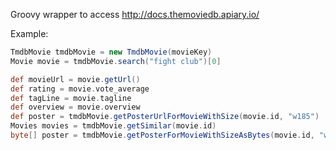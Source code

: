Groovy wrapper to access http://docs.themoviedb.apiary.io/

Example:

```groovy
TmdbMovie tmdbMovie = new TmdbMovie(movieKey)
Movie movie = tmdbMovie.search("fight club")[0]

def movieUrl = movie.getUrl()
def rating = movie.vote_average
def tagLine = movie.tagline
def overview = movie.overview
def poster = tmdbMovie.getPosterUrlForMovieWithSize(movie.id, "w185")
Movies movies = tmdbMovie.getSimilar(movie.id)
byte[] poster = tmdbMovie.getPosterForMovieWithSizeAsBytes(movie.id, "w342")
```
